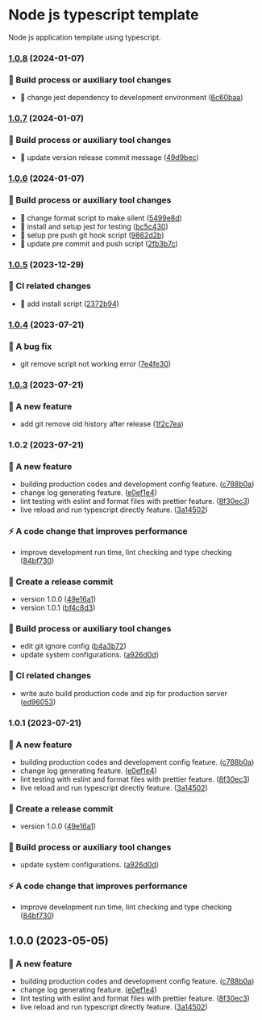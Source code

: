 # Node js typescript template

Node js application template using typescript.

### [1.0.8](https://https://github.com/mg-wunna/node-js-typescript-template/compare/v1.0.7...v1.0.8) (2024-01-07)


### 🤖 Build process or auxiliary tool changes

* 🤖 change jest dependency to development environment ([6c60baa](https://https://github.com/mg-wunna/node-js-typescript-template/commits/6c60baaa85d853aa49255aef5f19f5f749d78902))

### [1.0.7](https://https://github.com/mg-wunna/node-js-typescript-template/compare/v1.0.6...v1.0.7) (2024-01-07)


### 🤖 Build process or auxiliary tool changes

* 🤖 update version release commit message ([49d9bec](https://https://github.com/mg-wunna/node-js-typescript-template/commits/49d9bec2dd6647eda6307c3d5a46b117da684a14))

### [1.0.6](https://https://github.com/mg-wunna/node-js-typescript-template/compare/v1.0.5...v1.0.6) (2024-01-07)


### 🤖 Build process or auxiliary tool changes

* 🤖 change format script to make silent ([5499e8d](https://https://github.com/mg-wunna/node-js-typescript-template/commits/5499e8dfa79adcc899767b4d45a68756b35077aa))
* 🤖 install and setup jest for testing ([bc5c430](https://https://github.com/mg-wunna/node-js-typescript-template/commits/bc5c430fb6a23dd96f26b7f605f0de324c279130))
* 🤖 setup pre push git hook script ([9862d2b](https://https://github.com/mg-wunna/node-js-typescript-template/commits/9862d2ba1dadb89294cf337b8938da43ced70406))
* 🤖 update pre commit and push script ([2fb3b7c](https://https://github.com/mg-wunna/node-js-typescript-template/commits/2fb3b7c9be63e1cba9b70a2bdb153d9e4b84a152))

### [1.0.5](https://https://github.com/mg-wunna/node-js-typescript-template/compare/v1.0.4...v1.0.5) (2023-12-29)


### 🎡 CI related changes

* 🎡 add install script ([2372b94](https://https://github.com/mg-wunna/node-js-typescript-template/commits/2372b941668f436e47b2f216b97aaba6bfd2f2f7))

### [1.0.4](https://https://github.com/mg-wunna/node-js-typescript-template/compare/v1.0.3...v1.0.4) (2023-07-21)


### 🐛 A bug fix

* git remove script not working error ([7e4fe30](https://https://github.com/mg-wunna/node-js-typescript-template/commits/7e4fe30abfe767f48b1283933e5301c4b3973d2b))

### [1.0.3](https://https://github.com/mg-wunna/node-js-typescript-template/compare/v1.0.2...v1.0.3) (2023-07-21)


### 🎸 A new feature

* add git remove old history after release ([1f2c7ea](https://https://github.com/mg-wunna/node-js-typescript-template/commits/1f2c7eaf265ddb4adf00b97210775b5ae6194555))

### 1.0.2 (2023-07-21)


### 🎸 A new feature

* building production codes and development config feature. ([c788b0a](https://https://github.com/mg-wunna/node-js-typescript-template/commits/c788b0a7914c0c6ecae4a98d39434d2cdd841309))
* change log generating feature. ([e0ef1e4](https://https://github.com/mg-wunna/node-js-typescript-template/commits/e0ef1e4a01cb95f2076574b4d802b2963f4f476d))
* lint testing with eslint and format files with prettier feature. ([8f30ec3](https://https://github.com/mg-wunna/node-js-typescript-template/commits/8f30ec38b4bd901f767a80d71f9ffd891b4345fc))
* live reload and run typescript directly feature. ([3a14502](https://https://github.com/mg-wunna/node-js-typescript-template/commits/3a14502f5b3ad8592d573a502b1f413430c2ae86))


### ⚡️ A code change that improves performance

* improve development run time, lint checking and type checking ([84bf730](https://https://github.com/mg-wunna/node-js-typescript-template/commits/84bf730937cc573c097fbfbb47343304de7ca680))


### 🏹 Create a release commit

* version 1.0.0 ([49e16a1](https://https://github.com/mg-wunna/node-js-typescript-template/commits/49e16a1cd956c754e1c8bb55aaf34ad066701c4a))
* version 1.0.1 ([bf4c8d3](https://https://github.com/mg-wunna/node-js-typescript-template/commits/bf4c8d3ab9a00d307f8894703c13ec0797dc9011))


### 🤖 Build process or auxiliary tool changes

* edit git ignore config ([b4a3b72](https://https://github.com/mg-wunna/node-js-typescript-template/commits/b4a3b7227ecc4ebba846daebdf2d99fc42d9c525))
* update system configurations. ([a926d0d](https://https://github.com/mg-wunna/node-js-typescript-template/commits/a926d0d651a08050c83836032b7c7f3558c913cd))


### 🎡 CI related changes

* write auto build production code and zip for production server ([ed96053](https://https://github.com/mg-wunna/node-js-typescript-template/commits/ed960538739772b85988725b22929dae2e89a058))

### 1.0.1 (2023-07-21)

### 🎸 A new feature

- building production codes and development config feature. ([c788b0a](https://https://github.com/mg-wunna/node-js-typescript-template/commits/c788b0a7914c0c6ecae4a98d39434d2cdd841309))
- change log generating feature. ([e0ef1e4](https://https://github.com/mg-wunna/node-js-typescript-template/commits/e0ef1e4a01cb95f2076574b4d802b2963f4f476d))
- lint testing with eslint and format files with prettier feature. ([8f30ec3](https://https://github.com/mg-wunna/node-js-typescript-template/commits/8f30ec38b4bd901f767a80d71f9ffd891b4345fc))
- live reload and run typescript directly feature. ([3a14502](https://https://github.com/mg-wunna/node-js-typescript-template/commits/3a14502f5b3ad8592d573a502b1f413430c2ae86))

### 🏹 Create a release commit

- version 1.0.0 ([49e16a1](https://https://github.com/mg-wunna/node-js-typescript-template/commits/49e16a1cd956c754e1c8bb55aaf34ad066701c4a))

### 🤖 Build process or auxiliary tool changes

- update system configurations. ([a926d0d](https://https://github.com/mg-wunna/node-js-typescript-template/commits/a926d0d651a08050c83836032b7c7f3558c913cd))

### ⚡️ A code change that improves performance

- improve development run time, lint checking and type checking ([84bf730](https://https://github.com/mg-wunna/node-js-typescript-template/commits/84bf730937cc573c097fbfbb47343304de7ca680))

## 1.0.0 (2023-05-05)

### 🎸 A new feature

- building production codes and development config feature. ([c788b0a](https://https://github.com/mg-wunna/node-js-typescript-template/commits/c788b0a7914c0c6ecae4a98d39434d2cdd841309))
- change log generating feature. ([e0ef1e4](https://https://github.com/mg-wunna/node-js-typescript-template/commits/e0ef1e4a01cb95f2076574b4d802b2963f4f476d))
- lint testing with eslint and format files with prettier feature. ([8f30ec3](https://https://github.com/mg-wunna/node-js-typescript-template/commits/8f30ec38b4bd901f767a80d71f9ffd891b4345fc))
- live reload and run typescript directly feature. ([3a14502](https://https://github.com/mg-wunna/node-js-typescript-template/commits/3a14502f5b3ad8592d573a502b1f413430c2ae86))
